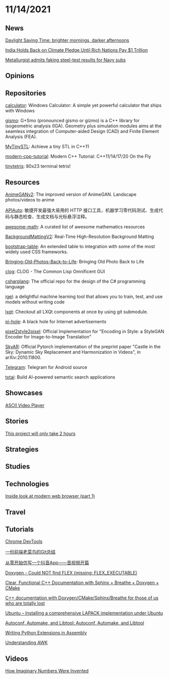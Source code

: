 # 11/14/2021

## News
[Daylight Saving Time: brighter mornings, darker afternoons](https://www.upi.com/Top_News/US/2021/11/06/brighter-mornings-darker-afternoon-daylight-saving-time-ends-sunday/1791636236548/)

[India Holds Back on Climate Pledge Until Rich Nations Pay $1 Trillion](https://www.bloomberg.com/news/articles/2021-11-10/india-holds-back-on-climate-pledge-until-rich-nations-pay-1-trillion)

[Metallurgist admits faking steel-test results for Navy subs](https://www.miamiherald.com/news/business/article255656871.html)

## Opinions

## Repositories
[calculator](https://github.com/microsoft/calculator): Windows Calculator: A simple yet powerful calculator that ships with Windows

[gismo](https://github.com/gismo/gismo): G+Smo (pronounced gismo or gizmo) is a C++ library for isogeometric analysis (IGA). Geometry plus simulation modules aims at the seamless integration of Computer-aided Design (CAD) and Finite Element Analysis (FEA).

[MyTinySTL](https://github.com/Alinshans/MyTinySTL): Achieve a tiny STL in C++11

[modern-cpp-tutorial](https://github.com/changkun/modern-cpp-tutorial): Modern C++ Tutorial: C++11/14/17/20 On the Fly

[tinytetris](https://github.com/taylorconor/tinytetris): 80x23 terminal tetris!

## Resources
[AnimeGANv2](https://github.com/TachibanaYoshino/AnimeGANv2): The improved version of AnimeGAN. Landscape photos/videos to anime

[APIAuto](https://github.com/TommyLemon/APIAuto): 敏捷开发最强大易用的 HTTP 接口工具，机器学习零代码测试、生成代码与静态检查、生成文档与光标悬浮注释。

[awesome-math](https://github.com/rossant/awesome-math): A curated list of awesome mathematics resources

[BackgroundMattingV2](https://github.com/PeterL1n/BackgroundMattingV2): Real-Time High-Resolution Background Matting

[bootstrap-table](https://github.com/wenzhixin/bootstrap-table): An extended table to integration with some of the most widely used CSS frameworks.

[Bringing-Old-Photos-Back-to-Life](https://github.com/microsoft/Bringing-Old-Photos-Back-to-Life): Bringing Old Photo Back to Life

[clog](https://github.com/rabbibotton/clog): CLOG - The Common Lisp Omnificent GUI

[csharplang](https://github.com/dotnet/csharplang): The official repo for the design of the C# programming language

[igel](https://github.com/nidhaloff/igel): a delightful machine learning tool that allows you to train, test, and use models without writing code

[lxqt](https://github.com/lxqt/lxqt): Checkout all LXQt components at once by using git submodule.

[pi-hole](https://github.com/pi-hole/pi-hole): A black hole for Internet advertisements

[pixel2style2pixel](https://github.com/eladrich/pixel2style2pixel): Official Implementation for "Encoding in Style: a StyleGAN Encoder for Image-to-Image Translation"

[SkyAR](https://github.com/jiupinjia/SkyAR): Official Pytorch implementation of the preprint paper "Castle in the Sky: Dynamic Sky Replacement and Harmonization in Videos", in arXiv:2010.11800.

[Telegram](https://github.com/DrKLO/Telegram): Telegram for Android source

[txtai](https://github.com/neuml/txtai): Build AI-powered semantic search applications

## Showcases
[ASCII Video Player](https://pessimistress.github.io/ascii/)

## Stories
[This project will only take 2 hours](https://web.eecs.utk.edu/~azh/blog/thisprojectwillonlytake.html)

## Strategies


## Studies

## Technologies
[Inside look at modern web browser (part 1)](https://developers.google.com/web/updates/2018/09/inside-browser-part1)

## Travel

## Tutorials
[Chrome DevTools](https://developer.chrome.com/docs/devtools/overview/)

[一份前端老菜鸟的Git总结](https://juejin.cn/post/7028459321667092488)

[从零开始仿写一个抖音App——音视频开篇](https://juejin.cn/post/6844903711987204109)

[Doxygen - Could NOT find FLEX (missing: FLEX_EXECUTABLE)](https://stackoverflow.com/questions/50986047/doxygen-could-not-find-flex-missing-flex-executable)

[Clear, Functional C++ Documentation with Sphinx + Breathe + Doxygen + CMake](https://devblogs.microsoft.com/cppblog/clear-functional-c-documentation-with-sphinx-breathe-doxygen-cmake/)

[C++ documentation with Doxygen/CMake/Sphinx/Breathe for those of us who are totally lost](https://medium.com/practical-coding/c-documentation-with-doxygen-cmake-sphinx-breathe-for-those-of-use-who-are-totally-lost-7d555386fe13)

[Ubuntu – Installing a comprehensive LAPACK implementation under Ubuntu](https://itectec.com/ubuntu/ubuntu-installing-a-comprehensive-lapack-implementation-under-ubuntu/)

[Autoconf, Automake, and Libtool: Autoconf, Automake, and Libtool](https://www.star.bnl.gov/~liuzx/autobook.html)

[Writing Python Extensions in Assembly](https://tonybaloney.github.io/posts/extending-python-with-assembly.html)

[Understanding AWK](https://earthly.dev/blog/awk-examples/)

## Videos
[How Imaginary Numbers Were Invented](https://www.youtube.com/watch?v=cUzklzVXJwo)
